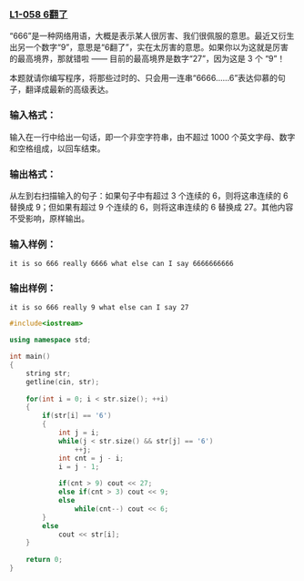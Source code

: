 ### [**L1-058 6翻了**](https://pintia.cn/problem-sets/994805046380707840/problems/1111914599408664577)



“666”是一种网络用语，大概是表示某人很厉害、我们很佩服的意思。最近又衍生出另一个数字“9”，意思是“6翻了”，实在太厉害的意思。如果你以为这就是厉害的最高境界，那就错啦 —— 目前的最高境界是数字“27”，因为这是 3 个 “9”！

本题就请你编写程序，将那些过时的、只会用一连串“6666……6”表达仰慕的句子，翻译成最新的高级表达。

### 输入格式：

输入在一行中给出一句话，即一个非空字符串，由不超过 1000 个英文字母、数字和空格组成，以回车结束。

### 输出格式：

从左到右扫描输入的句子：如果句子中有超过 3 个连续的 6，则将这串连续的 6 替换成 9；但如果有超过 9 个连续的 6，则将这串连续的 6 替换成 27。其他内容不受影响，原样输出。

### 输入样例：

```in
it is so 666 really 6666 what else can I say 6666666666
```

### 输出样例：

```out
it is so 666 really 9 what else can I say 27
```



```cpp
#include<iostream>

using namespace std;

int main()
{
    string str;
    getline(cin, str);
    
    for(int i = 0; i < str.size(); ++i)
    {
        if(str[i] == '6')
        {
            int j = i;
            while(j < str.size() && str[j] == '6') 
                ++j;
            int cnt = j - i;
            i = j - 1;
            
            if(cnt > 9) cout << 27;
            else if(cnt > 3) cout << 9;
            else 
                while(cnt--) cout << 6;
        }
        else 
            cout << str[i];
    }
    
    return 0;
}
```


